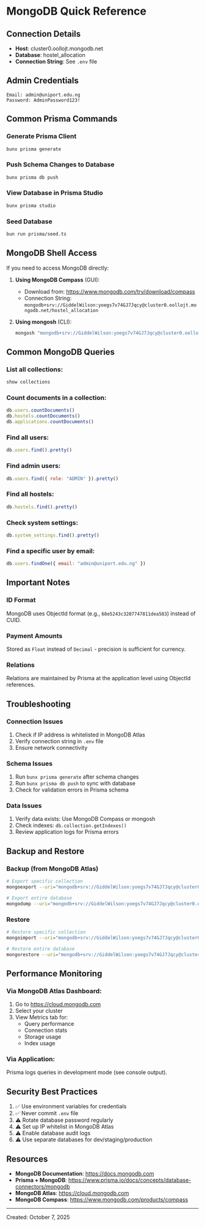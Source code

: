 # MongoDB Quick Reference

## Connection Details
- **Host**: cluster0.oollojt.mongodb.net
- **Database**: hostel_allocation
- **Connection String**: See `.env` file

## Admin Credentials
```
Email: admin@uniport.edu.ng
Password: AdminPassword123!
```

## Common Prisma Commands

### Generate Prisma Client
```bash
bunx prisma generate
```

### Push Schema Changes to Database
```bash
bunx prisma db push
```

### View Database in Prisma Studio
```bash
bunx prisma studio
```

### Seed Database
```bash
bun run prisma/seed.ts
```

## MongoDB Shell Access

If you need to access MongoDB directly:

1. **Using MongoDB Compass** (GUI):
   - Download from: https://www.mongodb.com/try/download/compass
   - Connection String: `mongodb+srv://GiddelWilson:yoegs7v74GJ7Jqcy@cluster0.oollojt.mongodb.net/hostel_allocation`

2. **Using mongosh** (CLI):
   ```bash
   mongosh "mongodb+srv://GiddelWilson:yoegs7v74GJ7Jqcy@cluster0.oollojt.mongodb.net/hostel_allocation"
   ```

## Common MongoDB Queries

### List all collections:
```javascript
show collections
```

### Count documents in a collection:
```javascript
db.users.countDocuments()
db.hostels.countDocuments()
db.applications.countDocuments()
```

### Find all users:
```javascript
db.users.find().pretty()
```

### Find admin users:
```javascript
db.users.find({ role: "ADMIN" }).pretty()
```

### Find all hostels:
```javascript
db.hostels.find().pretty()
```

### Check system settings:
```javascript
db.system_settings.find().pretty()
```

### Find a specific user by email:
```javascript
db.users.findOne({ email: "admin@uniport.edu.ng" })
```

## Important Notes

### ID Format
MongoDB uses ObjectId format (e.g., `68e5243c3207747811dea583`) instead of CUID.

### Payment Amounts
Stored as `Float` instead of `Decimal` - precision is sufficient for currency.

### Relations
Relations are maintained by Prisma at the application level using ObjectId references.

## Troubleshooting

### Connection Issues
1. Check if IP address is whitelisted in MongoDB Atlas
2. Verify connection string in `.env` file
3. Ensure network connectivity

### Schema Issues
1. Run `bunx prisma generate` after schema changes
2. Run `bunx prisma db push` to sync with database
3. Check for validation errors in Prisma schema

### Data Issues
1. Verify data exists: Use MongoDB Compass or mongosh
2. Check indexes: `db.collection.getIndexes()`
3. Review application logs for Prisma errors

## Backup and Restore

### Backup (from MongoDB Atlas)
```bash
# Export specific collection
mongoexport --uri="mongodb+srv://GiddelWilson:yoegs7v74GJ7Jqcy@cluster0.oollojt.mongodb.net/hostel_allocation" --collection=users --out=users_backup.json

# Export entire database
mongodump --uri="mongodb+srv://GiddelWilson:yoegs7v74GJ7Jqcy@cluster0.oollojt.mongodb.net/hostel_allocation" --out=backup_folder
```

### Restore
```bash
# Restore specific collection
mongoimport --uri="mongodb+srv://GiddelWilson:yoegs7v74GJ7Jqcy@cluster0.oollojt.mongodb.net/hostel_allocation" --collection=users --file=users_backup.json

# Restore entire database
mongorestore --uri="mongodb+srv://GiddelWilson:yoegs7v74GJ7Jqcy@cluster0.oollojt.mongodb.net/hostel_allocation" backup_folder/hostel_allocation
```

## Performance Monitoring

### Via MongoDB Atlas Dashboard:
1. Go to https://cloud.mongodb.com
2. Select your cluster
3. View Metrics tab for:
   - Query performance
   - Connection stats
   - Storage usage
   - Index usage

### Via Application:
Prisma logs queries in development mode (see console output).

## Security Best Practices

1. ✅ Use environment variables for credentials
2. ✅ Never commit `.env` file
3. ⚠️ Rotate database password regularly
4. ⚠️ Set up IP whitelist in MongoDB Atlas
5. ⚠️ Enable database audit logs
6. ⚠️ Use separate databases for dev/staging/production

## Resources

- **MongoDB Documentation**: https://docs.mongodb.com
- **Prisma + MongoDB**: https://www.prisma.io/docs/concepts/database-connectors/mongodb
- **MongoDB Atlas**: https://cloud.mongodb.com
- **MongoDB Compass**: https://www.mongodb.com/products/compass

---
Created: October 7, 2025
